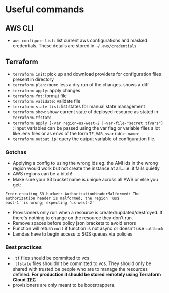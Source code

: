 # Useful commands
## AWS CLI
  - `aws configure list`: list current aws configurations and masked credentials. These details are stored in `~/.aws/credentials`

## Terraform
  - `terraform init`: pick up and download providers for configuration files present in directory
  - `terraform plan`: more less a dry run of the changes. shows a diff
  - `terraform apply`: apply changes
  - `terraform fmt`: format file
  - `terraform validate`: validate file
  - `terraform state list`: list states for manual state management
  - `terraform show`: show current state of deployed resource as stated in `terraform.tfstate`
  - `terraform apply [-var region=us-west-2 |-var-file-"secret.tfvars"]` : input variables can be passed using the var flag or variable files a lot like .env files or as envs of the form `TF_VAR_<variable-name>`
  - `terraform output ip`: query the output variable of configuration file.

### Gotchas
- Applying a config to using the wrong ids eg. the AMI ids in the wrong region would work but not create the instance at all...i.e. it fails quietly
- AWS regions can be a bitch!
- Make sure your S3 bucket name is unique across all AWS or else you get:
```
Error creating S3 bucket: AuthorizationHeaderMalformed: The authorization header is malformed; the region 'us$
east-1' is wrong; expecting 'us-west-2'
```
- Provisioners only run when a resource is created/updated/destroyed. If there's nothing to change on the resource they don't run.
- Remove spaces before policy json brackets to avoid errors
- Function will return `null` if function is not async or doesn't use `callback`
- Lamdas have to begin access to SQS queues via policies

### Best practices
- `.tf` files should be committed to vcs
- `.tfstate` files shouldn't be committed to vcs. They should only be shared with trusted be people who are to manage the resources defined. __For production it should be stored remotely using Terraform Cloud [TFC](https://learn.hashicorp.com/terraform/tfc/tfc_migration)__
- provisioners are only meant to be bootstrappers.
